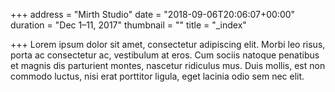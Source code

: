 +++
address = "Mirth Studio"
date = "2018-09-06T20:06:07+00:00"
duration = "Dec 1–11, 2017"
thumbnail = ""
title = "_index"

+++
Lorem ipsum dolor sit amet, consectetur adipiscing elit. Morbi leo risus, porta ac consectetur ac, vestibulum at eros. Cum sociis natoque penatibus et magnis dis parturient montes, nascetur ridiculus mus. Duis mollis, est non commodo luctus, nisi erat porttitor ligula, eget lacinia odio sem nec elit.